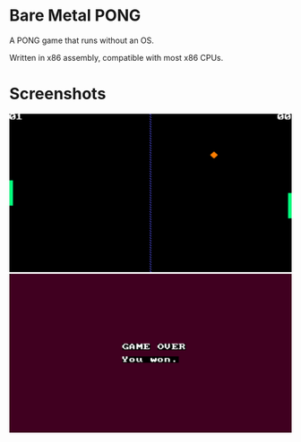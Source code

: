 # Bare Metal PONG
A PONG game that runs without an OS.

Written in x86 assembly, compatible with most x86 CPUs.

# Screenshots
![screenshot1](readme/screenshot1.png)
![screenshot2](readme/screenshot2.png)
